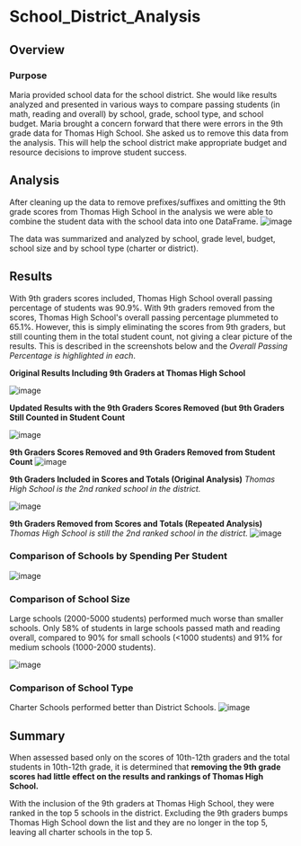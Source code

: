 # School_District_Analysis

## Overview

### Purpose
Maria provided school data for the school district. She would like results analyzed and presented in various ways to compare passing students (in math, reading and overall) by school, grade, school type, and school budget. Maria brought a concern forward that there were errors in the 9th grade data for Thomas High School. She asked us to remove this data from the analysis. This will help the school district make appropriate budget and resource decisions to improve student success.


## Analysis

After cleaning up the data to remove prefixes/suffixes and omitting the 9th grade scores from Thomas High School in the analysis we were able to combine the student data with the school data into one DataFrame.
![image](https://user-images.githubusercontent.com/95710184/150044874-7fa3a392-5207-4943-b8f4-105feac76cf6.png)

The data was summarized and analyzed by school, grade level, budget, school size and by school type (charter or district). 

## Results
With 9th graders scores included, Thomas High School overall passing percentage of students was 90.9%. With 9th graders removed from the scores, Thomas High School's overall passing percentage plummeted to 65.1%.  However, this is simply eliminating the scores from 9th graders, but still counting them in the total student count, not giving a clear picture of the results. This is described in the screenshots below and the *Overall Passing Percentage is highlighted in each*.


**Original Results Including 9th Graders at Thomas High School**

![image](https://user-images.githubusercontent.com/95710184/150186069-bf214c0b-c3cf-4ba9-9327-6e1d7e2ee1e4.png)


**Updated Results with the 9th Graders Scores Removed (but 9th Graders Still Counted in Student Count**

![image](https://user-images.githubusercontent.com/95710184/150136315-1e1dbd6a-6e88-4574-b3c0-a5d43ba1025d.png)

**9th Graders Scores Removed and 9th Graders Removed from Student Count**
![image](https://user-images.githubusercontent.com/95710184/150188259-6f8c4eab-6a54-45cb-b7e8-03d98ebeae95.png)


**9th Graders Included in Scores and Totals (Original Analysis)**
*Thomas High School is the 2nd ranked school in the district.*

![image](https://user-images.githubusercontent.com/95710184/150187060-9c76b12a-6b9f-4b42-8517-6a6806e3017a.png)


**9th Graders Removed from Scores and Totals (Repeated Analysis)**
*Thomas High School is still the 2nd ranked school in the district.*
![image](https://user-images.githubusercontent.com/95710184/150183473-9190321a-dca0-4af1-9234-699ba3b4b3bf.png)



### Comparison of Schools by Spending Per Student

![image](https://user-images.githubusercontent.com/95710184/150049030-c5ec0294-fa52-4b8a-840f-7af22d1207cc.png)


### Comparison of School Size
Large schools (2000-5000 students) performed much worse than smaller schools. Only 58% of students in large schools passed math and reading overall, compared to 90% for small schools (<1000 students) and 91% for medium schools (1000-2000 students).

![image](https://user-images.githubusercontent.com/95710184/150048818-ced0ac09-d880-42a3-85d5-342a918bbbe6.png)

### Comparison of School Type
Charter Schools performed better than District Schools.
![image](https://user-images.githubusercontent.com/95710184/150048420-5d104b08-4913-4e08-af2f-e042a11dc26b.png)



## Summary

When assessed based only on the scores of 10th-12th graders and the total students in 10th-12th grade, it is determined that **removing the 9th grade scores had little effect on the results and rankings of Thomas High School.**

With the inclusion of the 9th graders at Thomas High School, they were ranked in the top 5 schools in the district. Excluding the 9th graders bumps Thomas High School down the list and they are no longer in the top 5, leaving all charter schools in the top 5.

